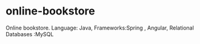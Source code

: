 # online-bookstore
Online bookstore. Language: Java, Frameworks:Spring , Angular, Relational Databases :MySQL
